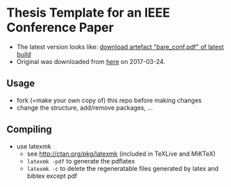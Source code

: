 # Thesis Template for an IEEE Conference Paper

- The latest version looks like: [download artefact "bare_conf.pdf" of latest build](https://gitlab.mrt.uni-karlsruhe.de/MRT/ieee_conference_template_latex/builds/artifacts/master/file/bare_conf.pdf?job=compile_pdf)
- Original was downloaded from [here](http://www.ieee.org/conferences_events/conferences/publishing/templates.html) on 2017-03-24.

## Usage
- fork (=make your own copy of) this repo before making changes
- change the structure, add/remove packages, ...

## Compiling
- use latexmk
  - see http://ctan.org/pkg/latexmk (included in TeXLive and MiKTeX)
  - `latexmk -pdf` to generate the pdflatex
  - `latexmk -c` to delete the regeneratable files generated by latex and bibtex except pdf
